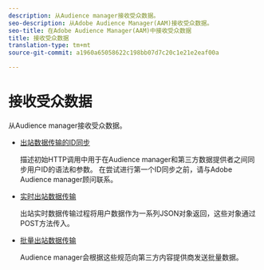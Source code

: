 ```yaml
---
description: 从Audience manager接收受众数据。
seo-description: 从Adobe Audience Manager(AAM)接收受众数据。
seo-title: 在Adobe Audience Manager(AAM)中接收受众数据
title: 接收受众数据
translation-type: tm+mt
source-git-commit: a1960a65058622c198bb07d7c20c1e21e2eaf00a

---
```



# 接收受众数据

从Audience manager接收受众数据。

* [出站数据传输的ID同步](/help/using/integration/receiving-audience-data/id-sync-outbound.md)

   描述初始HTTP调用中用于在Audience manager和第三方数据提供者之间同步用户ID的语法和参数。 在尝试进行第一个ID同步之前，请与Adobe Audience manager顾问联系。

* [实时出站数据传输](/help/using/integration/receiving-audience-data/batch-outbound-transfers/batch-outbound-overview.md)

   出站实时数据传输过程将用户数据作为一系列JSON对象返回，这些对象通过POST方法传入。

* [批量出站数据传输](/help/using/integration/receiving-audience-data/batch-outbound-transfers/outbound-file-name-contents.md)

   Audience manager会根据这些规范向第三方内容提供商发送批量数据。
